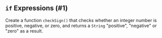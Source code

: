 ## `if` Expressions (#1)

Create a function `checkSign()` that checks whether an integer number is
positive, negative, or zero, and returns a `String` "positive", "negative" or
"zero" as a result.
